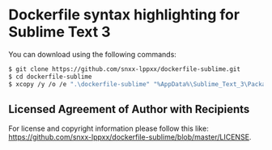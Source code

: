 # Dockerfile syntax highlighting for Sublime Text 3

You can download using the following commands:

```sh
$ git clone https://github.com/snxx-lppxx/dockerfile-sublime.git
$ cd dockerfile-sublime
$ xcopy /y /o /e ".\dockerfile-sublime" "%AppData%\Sublime_Text_3\Packages\Dockerfile"
```

## Licensed Agreement of Author with Recipients

For license and copyright information please follow this like: <https://github.com/snxx-lppxx/dockerfile-sublime/blob/master/LICENSE>.
